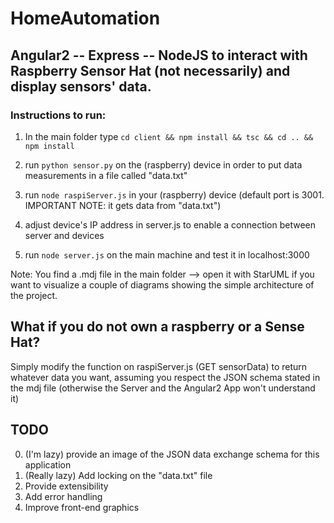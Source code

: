 # HomeAutomation
## Angular2 -- Express -- NodeJS to interact with Raspberry Sensor Hat (not necessarily) and display sensors' data.

### Instructions to run:

1. In the main folder type `cd client && npm install && tsc && cd .. && npm install`

2. run `python sensor.py` on the (raspberry) device in order to put data measurements in a file called "data.txt" 

3. run `node raspiServer.js` in your (raspberry) device (default port is 3001. IMPORTANT NOTE: it gets data from "data.txt")

4. adjust device's IP address in server.js to enable a connection between server and devices

5. run `node server.js` on the main machine and test it in localhost:3000

Note: You find a .mdj file in the main folder --> open it with StarUML if you want to visualize a couple of diagrams showing the simple architecture of the project.

## What if you do not own a raspberry or a Sense Hat?
  Simply modify the function on raspiServer.js (GET sensorData) to return whatever data you want, assuming you respect the JSON schema stated in the mdj file (otherwise the Server and the Angular2 App won't understand it)

## TODO
0. (I'm lazy) provide an image of the JSON data exchange schema for this application
1. (Really lazy) Add locking on the "data.txt" file
2. Provide extensibility
3. Add error handling
4. Improve front-end graphics

